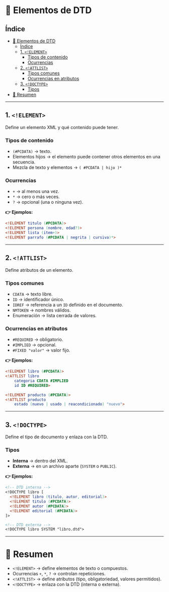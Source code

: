 # 🔑 Elementos de DTD

## Índice
- [🔑 Elementos de DTD](#-elementos-de-dtd)
  - [Índice](#índice)
  - [1. `<!ELEMENT>`](#1-element)
    - [Tipos de contenido](#tipos-de-contenido)
    - [Ocurrencias](#ocurrencias)
  - [2. `<!ATTLIST>`](#2-attlist)
    - [Tipos comunes](#tipos-comunes)
    - [Ocurrencias en atributos](#ocurrencias-en-atributos)
  - [3. `<!DOCTYPE>`](#3-doctype)
    - [Tipos](#tipos)
- [📌 Resumen](#-resumen)

---

## 1. `<!ELEMENT>`

Define un elemento XML y qué contenido puede tener.

### Tipos de contenido
- `(#PCDATA)` → texto.  
- Elementos hijos → el elemento puede contener otros elementos en una secuencia.  
- Mezcla de texto y elementos → `( #PCDATA | hijo )*`  

### Ocurrencias
- `+` → al menos una vez.  
- `*` → cero o más veces.  
- `?` → opcional (una o ninguna vez).  

**👉 Ejemplos:**
```dtd
<!ELEMENT titulo (#PCDATA)>
<!ELEMENT persona (nombre, edad?)>
<!ELEMENT lista (item+)>
<!ELEMENT parrafo (#PCDATA | negrita | cursiva)*>
```

---

## 2. `<!ATTLIST>`

Define atributos de un elemento.

### Tipos comunes
- `CDATA` → texto libre.  
- `ID` → identificador único.  
- `IDREF` → referencia a un `ID` definido en el documento.  
- `NMTOKEN` → nombres válidos.  
- Enumeración → lista cerrada de valores.  

### Ocurrencias en atributos
- `#REQUIRED` → obligatorio.  
- `#IMPLIED` → opcional.  
- `#FIXED "valor"` → valor fijo.  

**👉 Ejemplos:**
```dtd
<!ELEMENT libro (#PCDATA)>
<!ATTLIST libro
    categoria CDATA #IMPLIED
    id ID #REQUIRED>
    
<!ELEMENT producto (#PCDATA)>
<!ATTLIST producto
    estado (nuevo | usado | reacondicionado) "nuevo">
```

---

## 3. `<!DOCTYPE>`

Define el tipo de documento y enlaza con la DTD.

### Tipos
- **Interna** → dentro del XML.  
- **Externa** → en un archivo aparte (`SYSTEM` o `PUBLIC`).  

**👉 Ejemplos:**
```dtd
<!-- DTD interna -->
<!DOCTYPE libro [
  <!ELEMENT libro (titulo, autor, editorial)>
  <!ELEMENT titulo (#PCDATA)>
  <!ELEMENT autor (#PCDATA)>
  <!ELEMENT editorial (#PCDATA)>
]>

<!-- DTD externa -->
<!DOCTYPE libro SYSTEM "libro.dtd">
```

---

# 📌 Resumen
- `<!ELEMENT>` → define elementos de texto o compuestos.  
- Ocurrencias `+`, `*`, `?` → controlan repeticiones.  
- `<!ATTLIST>` → define atributos (tipo, obligatoriedad, valores permitidos).  
- `<!DOCTYPE>` → enlaza con la DTD (interna o externa).  
